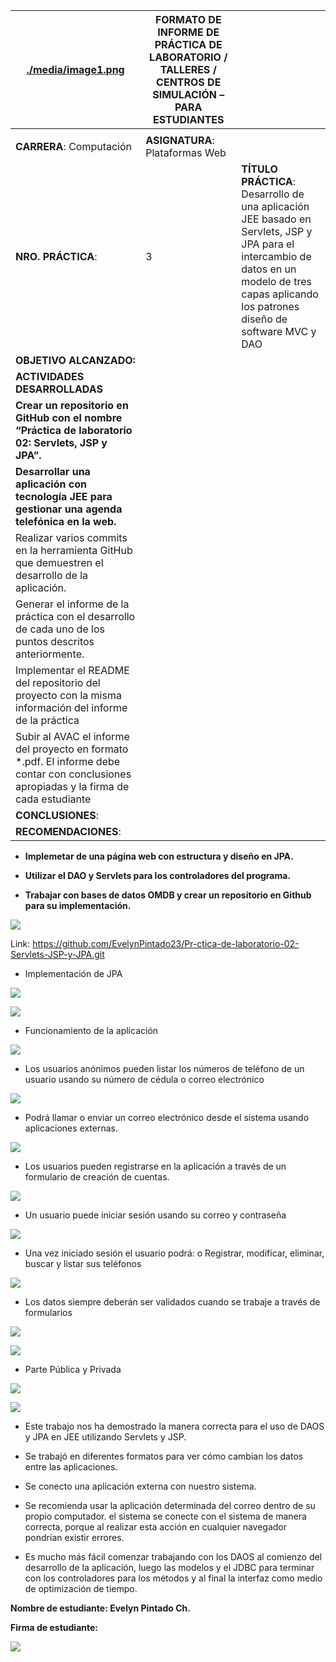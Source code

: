 | [./media/image1.png](./media/image1.png)                                                                                                  | **FORMATO DE INFORME DE PRÁCTICA DE LABORATORIO / TALLERES / CENTROS DE SIMULACIÓN – PARA ESTUDIANTES** |                                                                                                                                                                                                 |
|-------------------------------------------------------------------------------------------------------------------------------------------|---------------------------------------------------------------------------------------------------------|-------------------------------------------------------------------------------------------------------------------------------------------------------------------------------------------------|
|                                                                                                                                           |                                                                                                         |                                                                                                                                                                                                 |
| **CARRERA**: Computación                                                                                                                  | **ASIGNATURA**: Plataformas Web                                                                         |                                                                                                                                                                                                 |
| **NRO. PRÁCTICA**:                                                                                                                        | 3                                                                                                       | **TÍTULO PRÁCTICA**: Desarrollo de una aplicación JEE basado en Servlets, JSP y JPA para el intercambio de datos en un modelo de tres capas aplicando los patrones diseño de software MVC y DAO |
| **OBJETIVO ALCANZADO:**                                                                                                                   |                                                                                                         |                                                                                                                                                                                                 |
| **ACTIVIDADES DESARROLLADAS**                                                                                                             |                                                                                                         |                                                                                                                                                                                                 |
| **Crear un repositorio en GitHub con el nombre “Práctica de laboratorio 02: Servlets, JSP y JPA”.**                                       |                                                                                                         |                                                                                                                                                                                                 |
| **Desarrollar una aplicación con tecnología JEE para gestionar una agenda telefónica en la web.**                                         |                                                                                                         |                                                                                                                                                                                                 |
| Realizar varios commits en la herramienta GitHub que demuestren el desarrollo de la aplicación.                                           |                                                                                                         |                                                                                                                                                                                                 |
| Generar el informe de la práctica con el desarrollo de cada uno de los puntos descritos anteriormente.                                    |                                                                                                         |                                                                                                                                                                                                 |
| Implementar el README del repositorio del proyecto con la misma información del informe de la práctica                                    |                                                                                                         |                                                                                                                                                                                                 |
| Subir al AVAC el informe del proyecto en formato \*.pdf. El informe debe contar con conclusiones apropiadas y la firma de cada estudiante |                                                                                                         |                                                                                                                                                                                                 |
| **CONCLUSIONES**:                                                                                                                         |                                                                                                         |                                                                                                                                                                                                 |
| **RECOMENDACIONES**:                                                                                                                      |                                                                                                         |                                                                                                                                                                                                 |

-   **Implemetar de una página web con estructura y diseño en JPA.**

-   **Utilizar el DAO y Servlets para los controladores del programa.**

-   **Trabajar con bases de datos OMDB y crear un repositorio en Github para su
    implementación.**

![](media/525a424b981d7f834936177dcced01aa.png)

Link:
https://github.com/EvelynPintado23/Pr-ctica-de-laboratorio-02-Servlets-JSP-y-JPA.git

-   Implementación de JPA

![](media/29508a41937df06d45db5327613723b7.png)

![](media/3e197a87a3b78041d87469c41d7b0eee.png)

-   Funcionamiento de la aplicación

![](media/7da025910a044db2a5bfc5b45891a749.png)

-   Los usuarios anónimos pueden listar los números de teléfono de un usuario
    usando su número de cédula o correo electrónico

![](media/1e9e5f48f02964f67919e81e09cbb421.png)

-   Podrá llamar o enviar un correo electrónico desde el sistema usando
    aplicaciones externas.

![](media/59c5da50289acb49a1a8954ea484a050.png)

-   Los usuarios pueden registrarse en la aplicación a través de un formulario
    de creación de cuentas.

![](media/ed43e24ee4522a5634ba55ca670a149b.png)

-   Un usuario puede iniciar sesión usando su correo y contraseña

![](media/222feb5a5d38336b6527ab5716e29b78.png)

-   Una vez iniciado sesión el usuario podrá: o Registrar, modificar, eliminar,
    buscar y listar sus teléfonos

![](media/ac0176aef56fe5bef3b3c6c9f3cc9ccf.png)

-   Los datos siempre deberán ser validados cuando se trabaje a través de
    formularios

![](media/2d2d2272d97e0e8f438a76512b690a2c.png)

![](media/f76e6b2a52d9900de44b0007a1f60966.png)

-   Parte Pública y Privada

![](media/e7c4bda9197912d7efef675ea9711b93.png)

![](media/51fe8f187bda1f386a37fdb74a88907e.png)

-   Este trabajo nos ha demostrado la manera correcta para el uso de DAOS y JPA
    en JEE utilizando Servlets y JSP.

-   Se trabajó en diferentes formatos para ver cómo cambian los datos entre las
    aplicaciones.

-   Se conecto una aplicación externa con nuestro sistema.

-   Se recomienda usar la aplicación determinada del correo dentro de su propio
    computador. el sistema se conecte con el sistema de manera correcta, porque
    al realizar esta acción en cualquier navegador pondrían existir errores.

-   Es mucho más fácil comenzar trabajando con los DAOS al comienzo del
    desarrollo de la aplicación, luego las modelos y el JDBC para terminar con
    los controladores para los métodos y al final la interfaz como medio de
    optimización de tiempo.

**Nombre de estudiante: Evelyn Pintado Ch.**

**Firma de estudiante:**

![](media/46691b3b4e48c89535e8d731948ea96b.png)
